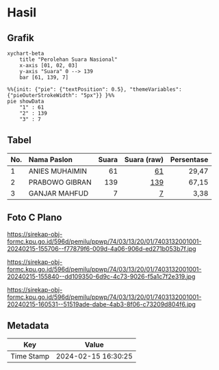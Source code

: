 # Hasil

## Grafik

```mermaid
xychart-beta
    title "Perolehan Suara Nasional"
    x-axis [01, 02, 03]
    y-axis "Suara" 0 --> 139
    bar [61, 139, 7]
```

```mermaid
%%{init: {"pie": {"textPosition": 0.5}, "themeVariables": {"pieOuterStrokeWidth": "5px"}} }%%
pie showData
    "1" : 61
    "2" : 139
    "3" : 7
```

## Tabel

| No. | Nama Paslon    | Suara | Suara (raw) | Persentase |
|:--- |:-------------- | -----:| -----------:| ----------:|
| 1   | ANIES MUHAIMIN | 61    | [61][p-1]   | 29,47      |
| 2   | PRABOWO GIBRAN | 139   | [139][p-2]  | 67,15      |
| 3   | GANJAR MAHFUD  | 7     | [7][p-3]    | 3,38       |


[p-1]: https://github.com/gigit-pemilu/pemilu-2024/blob/main/pilpres/hitung-suara/sub/74-sulawesi-tenggara/sub/03-muna/sub/13-wakorumba-selatan/sub/2001-wambona/sub/001-tps/sub/paslon-1.txt
[p-2]: https://github.com/gigit-pemilu/pemilu-2024/blob/main/pilpres/hitung-suara/sub/74-sulawesi-tenggara/sub/03-muna/sub/13-wakorumba-selatan/sub/2001-wambona/sub/001-tps/sub/paslon-2.txt
[p-3]: https://github.com/gigit-pemilu/pemilu-2024/blob/main/pilpres/hitung-suara/sub/74-sulawesi-tenggara/sub/03-muna/sub/13-wakorumba-selatan/sub/2001-wambona/sub/001-tps/sub/paslon-3.txt

## Foto C Plano

https://sirekap-obj-formc.kpu.go.id/596d/pemilu/ppwp/74/03/13/20/01/7403132001001-20240215-155706--f77879f6-009d-4a06-906d-ed271b053b7f.jpg

https://sirekap-obj-formc.kpu.go.id/596d/pemilu/ppwp/74/03/13/20/01/7403132001001-20240215-155840--dd109350-6d9c-4c73-9026-f5a1c7f2e319.jpg

https://sirekap-obj-formc.kpu.go.id/596d/pemilu/ppwp/74/03/13/20/01/7403132001001-20240215-160531--51519ade-dabe-4ab3-8f06-c73209d804f6.jpg


## Metadata

| Key        | Value               |
| ---------- | ------------------- |
| Time Stamp | 2024-02-15 16:30:25 |



